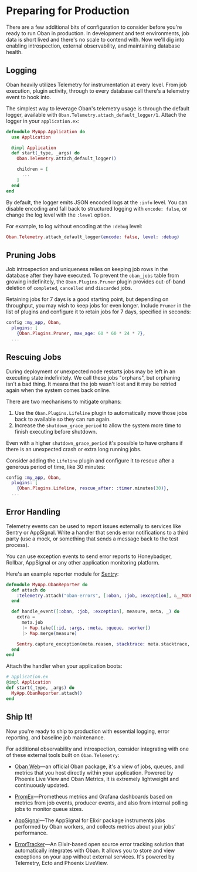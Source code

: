 # Preparing for Production

There are a few additional bits of configuration to consider before you're ready to run Oban in
production. In development and test environments, job data is short lived and there's no scale to
contend with. Now we'll dig into enabling introspection, external observability, and maintaining
database health.

## Logging

Oban heavily utilizes Telemetry for instrumentation at every level. From job execution, plugin
activity, through to every database call there's a telemetry event to hook into.

The simplest way to leverage Oban's telemetry usage is through the default logger, available with
`Oban.Telemetry.attach_default_logger/1`. Attach the logger in your `application.ex`:

```elixir
defmodule MyApp.Application do
  use Application

  @impl Application
  def start(_type, _args) do
    Oban.Telemetry.attach_default_logger()

    children = [
      ...
    ]
  end
end
```

By default, the logger emits JSON encoded logs at the `:info` level. You can disable encoding and
fall back to structured logging with `encode: false`, or change the log level with the `:level`
option.

For example, to log without encoding at the `:debug` level:

```elixir
Oban.Telemetry.attach_default_logger(encode: false, level: :debug)
```

## Pruning Jobs

Job introspection and uniqueness relies on keeping job rows in the database after they have
executed. To prevent the `oban_jobs` table from growing indefinitely, the `Oban.Plugins.Pruner`
plugin provides out-of-band deletion of `completed`, `cancelled` and `discarded` jobs.

Retaining jobs for 7 days is a good starting point, but depending on throughput, you may wish to
keep jobs for even longer. Include `Pruner` in the list of plugins and configure it to retain jobs
for 7 days, specified in seconds:

```elixir
config :my_app, Oban,
  plugins: [
    {Oban.Plugins.Pruner, max_age: 60 * 60 * 24 * 7},
  ...
```

## Rescuing Jobs

During deployment or unexpected node restarts jobs may be left in an executing state indefinitely.
We call these jobs "orphans", but orphaning isn't a bad thing. It means that the job wasn't lost
and it may be retried again when the system comes back online.

There are two mechanisms to mitigate orphans:

1. Use the `Oban.Plugins.Lifeline` plugin to automatically move those jobs back to available so
   they can run again.
2. Increase the `shutdown_grace_period` to allow the system more time to finish executing before
   shutdown.

Even with a higher `shutdown_grace_period` it's possible to have orphans if there is an unexpected
crash or extra long running jobs.

Consider adding the `Lifeline` plugin and configure it to rescue after a generous period of time,
like 30 minutes:

```elixir
config :my_app, Oban,
  plugins: [
    {Oban.Plugins.Lifeline, rescue_after: :timer.minutes(30)},
  ...
```

## Error Handling

Telemetry events can be used to report issues externally to services like Sentry or AppSignal.
Write a handler that sends error notifications to a third party (use a mock, or something that
sends a message back to the test process).

You can use exception events to send error reports to Honeybadger, Rollbar, AppSignal or any other
application monitoring platform.

Here's an example reporter module for [Sentry](https://hex.pm/packages/sentry):

```elixir
defmodule MyApp.ObanReporter do
  def attach do
    :telemetry.attach("oban-errors", [:oban, :job, :exception], &__MODULE__.handle_event/4, [])
  end

  def handle_event([:oban, :job, :exception], measure, meta, _) do
    extra =
      meta.job
      |> Map.take([:id, :args, :meta, :queue, :worker])
      |> Map.merge(measure)

    Sentry.capture_exception(meta.reason, stacktrace: meta.stacktrace, extra: extra)
  end
end
```

Attach the handler when your application boots:

```elixir
# application.ex
@impl Application
def start(_type, _args) do
  MyApp.ObanReporter.attach()
end
```

## Ship It!

Now you're ready to ship to production with essential logging, error reporting, and baseline
job maintenance.

For additional observability and introspection, consider integrating with one of these external
tools built on `Oban.Telemetry`:

* [Oban Web](https://getoban.pro)—an official Oban package, it's a view of jobs, queues, and
  metrics that you host directly within your application. Powered by Phoenix Live View and Oban
  Metrics, it is extremely lightweight and continuously updated.

* [PromEx](https://hex.pm/packages/prom_ex)—Prometheus metrics and Grafana dashboards based on
  metrics from job events, producer events, and also from internal polling jobs to monitor queue
  sizes.

* [AppSignal](https://docs.appsignal.com/elixir/integrations/oban.html)—The AppSignal for Elixir
  package instruments jobs performed by Oban workers, and collects metrics about your jobs'
  performance.

* [ErrorTracker](https://hex.pm/packages/error_tracker)—An Elixir-based open source error tracking
  solution that automatically integrates with Oban. It allows you to store and view exceptions on
  your app without external services. It's powered by Telemetry, Ecto and Phoenix LiveView.
